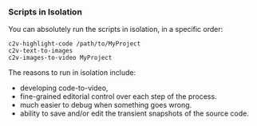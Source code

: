### Scripts in Isolation

You can absolutely run the scripts in isolation, in a specific order:

    c2v-highlight-code /path/to/MyProject
    c2v-text-to-images
    c2v-images-to-video MyProject

The reasons to run in isolation include:

 * developing code-to-video,
 * fine-grained editorial control over each step of the process.
 * much easier to debug when something goes wrong.
 * ability to save and/or edit the transient snapshots of the source code.
